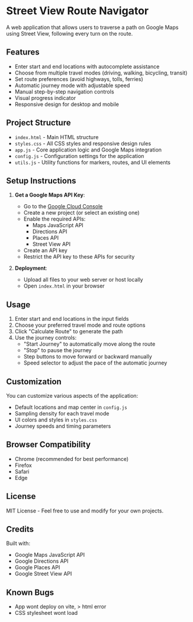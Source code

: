 # Street View Route Navigator

A web application that allows users to traverse a path on Google Maps using Street View, following every turn on the route.

## Features

- Enter start and end locations with autocomplete assistance
- Choose from multiple travel modes (driving, walking, bicycling, transit)
- Set route preferences (avoid highways, tolls, ferries)
- Automatic journey mode with adjustable speed
- Manual step-by-step navigation controls
- Visual progress indicator
- Responsive design for desktop and mobile

## Project Structure

- `index.html` - Main HTML structure
- `styles.css` - All CSS styles and responsive design rules
- `app.js` - Core application logic and Google Maps integration
- `config.js` - Configuration settings for the application
- `utils.js` - Utility functions for markers, routes, and UI elements

## Setup Instructions

1. **Get a Google Maps API Key**:
   - Go to the [Google Cloud Console](https://console.cloud.google.com/)
   - Create a new project (or select an existing one)
   - Enable the required APIs:
     - Maps JavaScript API
     - Directions API
     - Places API
     - Street View API
   - Create an API key
   - Restrict the API key to these APIs for security


3. **Deployment**:
   - Upload all files to your web server or host locally
   - Open `index.html` in your browser

## Usage

1. Enter start and end locations in the input fields
2. Choose your preferred travel mode and route options
3. Click "Calculate Route" to generate the path
4. Use the journey controls:
   - "Start Journey" to automatically move along the route
   - "Stop" to pause the journey
   - Step buttons to move forward or backward manually
   - Speed selector to adjust the pace of the automatic journey

## Customization

You can customize various aspects of the application:

- Default locations and map center in `config.js`
- Sampling density for each travel mode
- UI colors and styles in `styles.css`
- Journey speeds and timing parameters

## Browser Compatibility

- Chrome (recommended for best performance)
- Firefox
- Safari
- Edge

## License

MIT License - Feel free to use and modify for your own projects.

## Credits

Built with:
- Google Maps JavaScript API
- Google Directions API
- Google Places API
- Google Street View API

## Known Bugs

- App wont deploy on vite, > html error
- CSS stylesheet wont load